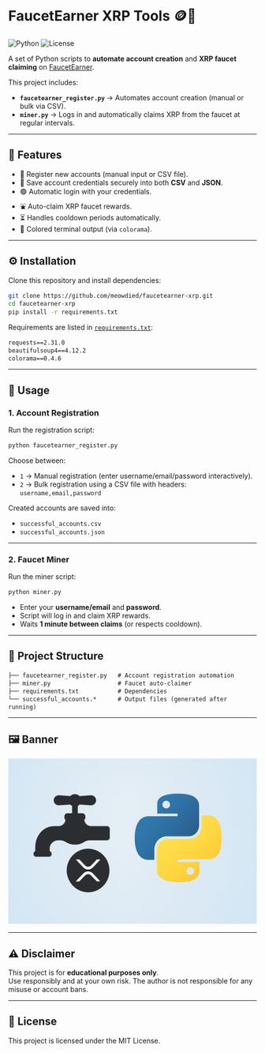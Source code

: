 # FaucetEarner XRP Tools 🪙🐍

![Python](https://img.shields.io/badge/python-3.8+-blue.svg)
![License](https://img.shields.io/badge/license-MIT-green.svg)

A set of Python scripts to **automate account creation** and **XRP faucet claiming** on [FaucetEarner](https://faucetearner.org).

This project includes:
- **`faucetearner_register.py`** → Automates account creation (manual or bulk via CSV).
- **`miner.py`** → Logs in and automatically claims XRP from the faucet at regular intervals.

---

## 📌 Features

- 🔑 Register new accounts (manual input or CSV file).
- 💾 Save account credentials securely into both **CSV** and **JSON**.
- 🟢 Automatic login with your credentials.
- ⛲ Auto-claim XRP faucet rewards.
- ⏳ Handles cooldown periods automatically.
- 🎨 Colored terminal output (via `colorama`).

---

## ⚙️ Installation

Clone this repository and install dependencies:

```bash
git clone https://github.com/meowdied/faucetearner-xrp.git
cd faucetearner-xrp
pip install -r requirements.txt
```

Requirements are listed in [`requirements.txt`](requirements.txt):

```
requests==2.31.0
beautifulsoup4==4.12.2
colorama==0.4.6
```

---

## 🚀 Usage

### 1. Account Registration
Run the registration script:

```bash
python faucetearner_register.py
```

Choose between:
- `1` → Manual registration (enter username/email/password interactively).
- `2` → Bulk registration using a CSV file with headers:  
  `username,email,password`

Created accounts are saved into:
- `successful_accounts.csv`
- `successful_accounts.json`

---

### 2. Faucet Miner
Run the miner script:

```bash
python miner.py
```

- Enter your **username/email** and **password**.
- Script will log in and claim XRP rewards.
- Waits **1 minute between claims** (or respects cooldown).

---

## 📂 Project Structure

```
├── faucetearner_register.py   # Account registration automation
├── miner.py                   # Faucet auto-claimer
├── requirements.txt           # Dependencies
└── successful_accounts.*      # Output files (generated after running)
```

---

## 🖼️ Banner

![Project Banner](banner.png)

---

## ⚠️ Disclaimer

This project is for **educational purposes only**.  
Use responsibly and at your own risk. The author is not responsible for any misuse or account bans.

---

## 📜 License

This project is licensed under the MIT License.
